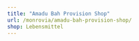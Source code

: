 ```yaml
---
title: "Amadu Bah Provision Shop"
url: /monrovia/amadu-bah-provision-shop/
shop: Lebensmittel
---
```

